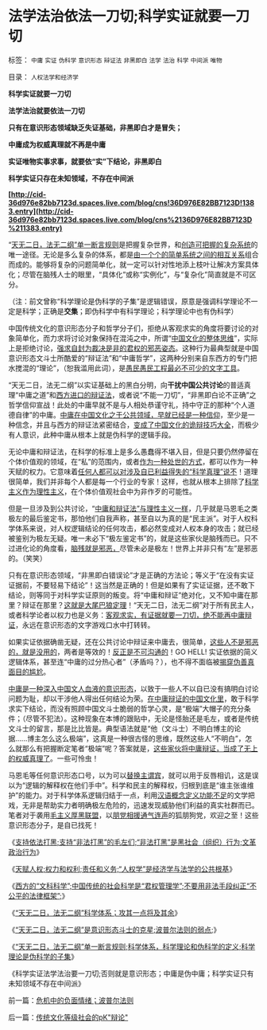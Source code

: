 # 法学法治依法一刀切;科学实证就要一刀切

标签： `中庸` `实证` `伪科学` `意识形态` `辩证法` `非黑即白` `法学` `法治` `科学` `中间派` `唯物` 

目录： `人权法学和经济学`

**科学实证就要一刀切**

**法学法治就要依法一刀切**

**只有在意识形态领域缺乏失证基础，非黑即白才是冒失；**

**中庸成为权威真理就不再是中庸**

**实证唯物实事求事，就要依“实”下结论，非黑即白**

**科学实证只存在未知领域，不存在中间派**

**[http://cid-36d976e82bb7123d.spaces.live.com/blog/cns!36D976E82BB7123D!1383.entry](http://cid-36d976e82bb7123d.spaces.live.com/blog/cns%2136D976E82BB7123D%211383.entry)**

“[天无二日，法无二纲”单一断言规则](../../../2010/6/11/“天无二日，法无二纲”单一断言规则.md)是把握复杂世界，和[创造可把握的复杂系统](../../../2009/5/4/使用Aorasms的角色分析社会经济流程.md)的唯一途径。无论是多么复杂的体系，都是[由一个个的简单系统之间的相互关系](../../../2009/4/1/面向对象抽象模型社会经济分析.md)组合而成的。能够将复杂的问题简单化，就一定可以针对性地添上枝叶让解决方案具体化；尽管在脑残人士的眼里，“具体化”或称“实例化”，与“复杂化”简直就是不可区分。

（注：前文曾称“科学理论是伪科学的子集”是逻辑错误，原意是强调科学理论不一定是科学；正确是**交集**；即伪科学中有科学理论；科学理论中也有伪科学）

中国传统文化的意识形态分子和哲学分子们，拒绝从客观求实的角度将要讨论的对象简单化，而力求将讨论对象保持在混沌之中，所谓“[中国文化的整体思维](../../../2009/10/27/西方文化擅长&quot;局部&quot;，东方文人长于整体吗？.md)”，实际上是拒绝讨论，[强求自封为裁决是非的君权的邪恶姿态](../../../2010/2/10/邪恶也许只是一种病！有病！.md)。这种行为最典型就是中国意识形态文斗士所酷爱的“辩证法”和“中庸哲学”，这两种分别来自东西方的专门把水搅混的“理论”，（恕我滥用此词），是[愚民愚民工程最必不可少的文字工具](../../../2010/1/7/讲民主就协助政府普及民主意识.md)。

“天无二日，法无二纲”以实证基础上的黑白分明，向**干扰中国公共讨论**的普适真理“中庸之道”和[西方进口的辩证法](../../../2010/1/4/辩证法只是哲学意义上的个人信念.md)，或者说“不能一刀切”，“非黑即白论不正确”之哲学信仰宣战！此处的中庸早就不是与人相处恭谨守礼，持中守正的那种“个人道德自律”的中庸。[中庸在中国文化之于公共领域，早就已经是一种信仰](http://darthvad.blog.sohu.com/132381039.html)，至少是一种信念，并且与西方的辩证法紧密结合，[变成了中国文化的诡辩技巧大全](../../../2009/7/5/为什么科学陈述比哲学断言诡辩有说服力.md)，而极少有人意识，此种中庸从根本上就是伪科学的逻辑手段。

无论中庸和辩证法，在科学的标准上是多么愚蠢得不堪入目，但是只要仍然停留在个体价值观的领域，在“私”的范围内，或者[作为一种处世的方式](../../../2009/12/2/混！中庸之道的策源地.md)，都可以作为一种天赋的权力。它意味着[任何人都可以对涉及自已利益得失的“科学真理”说不](../../../2009/10/17/人权是经济学概念.md)！道理很简单，我们并非每个人都是每一个行业的专家！这样，也就从根本上排除了[科学主义作为理性主义](../../../2010/3/13/科学作为哲学使用就不再是科学.md)，在个体价值观社会中为非作歹的可能性。

但是一旦涉及到公共讨论，“[中庸和辩证法”与理性主义一样](../../../2010/1/13/中庸者不可能是民主人.md)，几乎就是马恩毛之类极左的最后鉴定书，那怕他们自我声称，甚至自以为真的是“民主派”。对于人权科学体系来说，对人权逻辑结论的任何攻击，都必然变成对人权本身的攻击；就已经被鉴别为极左无疑。唯一未必下“极左鉴定书”的，就是这些家伙是脑残而已。只不过进化论的角度看，[脑残就是邪恶，](../../../2010/5/11/邪恶的本质是愚蠢！.md)尽管未必是极左！世界上并非只有“左”是邪恶的。（笑笑）

只有在意识形态领域，“非黑即白错误论”才是正确的方法论；等义于“在没有实证证据前，不要轻易下结论”！这当然是正确的！但是如果有了实证证据，还不敢下结论，则等同于对科学实证原则的叛变。将“中庸和辩证”绝对化，又不知中庸在那里？辩证在那里？[这就是大尾巴狼定理](../../../2009/11/18/绝对的真理之大尾巴狼定律.md)！“天无二日，法无二纲”对于所有民主人，或者科学论者以权力也是义务：[客观求实，有证据就要一刀切，绝不能再中庸辩证](../../../2009/8/23/法治就是依律一刀切而拒绝中庸枉法！.md)，永远在意识形态的文字游戏口水中打转转。

如果实证依据确凿无疑，还在公共讨论中辩证来中庸去，很简单，[这些人不是邪恶的，就是没用的](../../../2010/2/3/迷恋哲学不是邪恶的，就是没用的.md)，两者是等效的！[反正是不可沟通的](../../../2010/1/17/人类社会沟通的三个空间.md)！GO
HELL! 实证依据的简义逻辑体系，甚至连“中庸的过分热心者”（矛盾吗？），也不得不面临被[揭穿伪善真面目的尴尬](../../../2009/9/23/战场上没有大声疾呼的中间派.md)。

[中庸是一种深入中国文人血液的意识形态](../../../2009/8/30/中庸文化，每一个人都认为自已是中间派.md)，以致于一些人不以自已没有搞明白讨论问题为耻，却以干涉他人得出任何结论为荣。[在中庸辩证的中国文化里](../../../2009/8/24/中庸枉法,惩善扬恶,坏事做尽.md)，敢于科学求实下结论，而没有照顾中国文斗士脆弱的哲学心灵，是“极端”大帽子的充分条件；（尽管不犯法）。这种现象在本博的跟贴中，无论是怪胎还是毛左，或者是传统文斗士的留言，那是比比皆是。典型语法就是“他（文斗士）不明白博主的论据……博主怎么这么极端”，这真是一种很古怪的思维，既然这些人“不明白”，怎么就那么有把握断定笔者“极端”呢？答案就是，[这些家伙将中庸辩证，当成了无上的权威真理了](../../../2010/1/7/当中庸成为权威.md)。一些可怜虫！

马恩毛等任何意识形态口号，以为可以[替换主谓宾](../../../2009/5/22/“实”未必为实证，认识对象角色的主谓宾.md)，就可以用于反唇相讥，这是误以为“逻辑的解释权在他们手中”。科学和民主的解释权，归根到底是“谁主张谁维护”的能力。对于科学体系逻辑归结于一点，利用[汉语概念定义功能不足](../../../2009/5/12/汉语缺乏简明精确定义能力易被恶意曲解.md)的文学把戏，无非是帮助实力者明确极左危险的，迅速发现威胁他们利益的真实社群而已。笔者对于袭用[毛主义厚黑联盟](../../../2009/9/20/争取民主就不要搞毛式厚黑政治.md)，以[朋党相援通气连声](../../../2010/4/16/朋党相援之“你是咱们一伙的吗”.md)的狐朋狗党，欢迎之至！这些意识形态分子，是自已找死！



《[支持依法打黑;支持“非法打黑”的毛左们;“非法打黑”是黑社会（组织）行为;文革政治行为](../../../2010/6/10/支持广州等地政府依法打黑.md)》

《[天赋人权;权力和权利;责任和义务;“人权学”是经济学与法学的公共根基](../../../2010/6/10/“人权学”是经济学与法学的共同根基.md)》

《[西方的“文科科学”;中国传统的社会科学是“君权管理学”;不要用非法手段纠正“不公平的法律框架”;](../../../2010/6/10/“人权学”是经济学与法学的共同根基.md)》

《[“天无二日，法无二纲”科学体系；攻其一点将及其余](../../../2010/6/10/“天无二日，法无二纲”科学体系基本要求.md)》

《[“天无二日，法无二纲”是意识形态斗士的克星;波普尔法则的弱点](../../../2010/6/11/“天无二日，法无二纲”波普尔法则的弱点.md);》

《[“天无二日，法无二纲”单一断言规则;科学体系，科学理论和伪科学的定义;科学理论是伪科学的子集](../../../2010/6/11/“天无二日，法无二纲”单一断言规则.md)》

《科学实证法学法治要一刀切;否则就是意识形态；中庸是伪中庸；科学实证只有未知领域不存在中间派》

前一篇：[危机中的负面情绪；波普尔法则](../../../2010/6/11/危机中的负面情绪；波普尔法则.md)

后一篇：[传统文化等级社会的pK&quot;辩论&quot;](../../../2010/6/11/传统文化等级社会的pK&quot;辩论&quot;.md)
